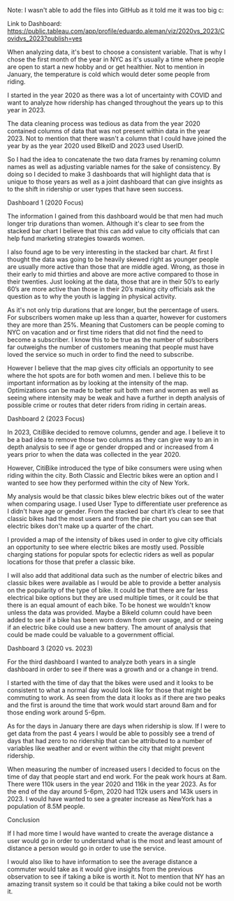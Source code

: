 Note: I wasn't able to add the files into GitHub as it told me it was too big c:

Link to Dashboard: https://public.tableau.com/app/profile/eduardo.aleman/viz/2020vs_2023/Covidvs_2023?publish=yes

When analyzing data, it's best to choose a consistent variable. That is why I chose the first month of the year in NYC as it's usually a time where people are open to start a new hobby and or get healthier. Not to mention in January, the temperature is cold which would deter some people from riding. 

I started in the year 2020 as there was a lot of uncertainty with COVID and want to analyze how ridership has changed throughout the years up to this year in 2023.

The data cleaning process was tedious as data from the year 2020 contained columns of data that was not present within data in the year 2023. Not to mention that there wasn't a column that I could have joined the year by as the year 2020 used BIkeID and 2023 used UserID.

So I had the idea to concatenate the two data frames by renaming column names as well as adjusting variable names for the sake of consistency. By doing so I decided to make 3 dashboards that will highlight data that is unique to those years as well as a joint dashboard that can give insights as to the shift in ridership or user types that have seen success. 

Dashboard 1 (2020 Focus)

The information I gained from this dashboard would be that men had much longer trip durations than women. Although it's clear to see from the stacked bar chart I believe that this can add value to city officials that can help fund marketing strategies towards women. 

I also found age to be very interesting in the stacked bar chart. At first I thought the data was going to be heavily skewed right as younger people are usually more active than those that are middle aged. Wrong, as those in their early to mid thirties and above are more active compared to those in their twenties. Just looking at the data, those that are in their 50’s to early 60’s are more active than those in their 20’s making city officials ask the question as to why the youth is lagging in physical activity.

As it's not only trip durations that are longer, but the percentage of users. For subscribers women make up less than a quarter, however for customers they are more than 25%. Meaning that Customers can be people coming to NYC on vacation and or first time riders that did not find the need to become a subscriber. I know this to be true as the number of subscribers far outweighs the number of customers meaning that people must have loved the service so much in order to find the need to subscribe.

However I believe that the map gives city officials an opportunity to see where the hot spots are for both women and men. I believe this to be important information as by looking at the intensity of the map. Optimizations can be made to better suit both men and women as well as seeing where intensity may be weak and have a further in depth analysis of possible crime or routes that deter riders from riding in certain areas.

Dashboard 2 (2023 Focus)

In 2023, CitiBike decided to remove columns, gender and age. I believe it to be a bad idea to remove those two columns as they can give way to an in depth analysis to see if age or gender dropped and or increased from 4 years prior to when the data was collected in the year 2020. 

However, CitiBike introduced the type of bike consumers were using when riding within the city. Both Classic and Electric bikes were an option and I wanted to see how they performed within the city of New York. 

My analysis would be that classic bikes blew electric bikes out of the water when comparing usage. I used User Type to differentiate user preference as I didn't have age or gender. From the stacked bar chart it’s clear to see that classic bikes had the most users and from the pie chart you can see that electric bikes don't make up a quarter of the chart.

I provided a map of the intensity of bikes used in order to give city officials an opportunity to see where electric bikes are mostly used. Possible charging stations for popular spots for eclectic riders as well as popular locations for those that prefer a classic bike. 

I will also add that additional data such as the number of electric bikes and classic bikes were available as I would be able to provide a better analysis on the popularity of the type of bike. It could be that there are far less electrical bike options but they are used multiple times, or it could be that there is an equal amount of each bike. To be honest we wouldn't know unless the data was provided. Maybe a BikeId column could have been added to see if a bike has been worn down from over usage, and or seeing if an electric bike could use a new battery. The amount of analysis that could be made could be valuable to a government official.


Dashboard 3 (2020 vs. 2023)

For the third dashboard I wanted to analyze both years in a single dashboard in order to see if there was a growth and or a change in trend. 

I started with the time of day that the bikes were used and it looks to be consistent to what a normal day would look like for those that might be commuting to work. As seen from the data it looks as if there are two peaks and the first is around the time that work would start around 8am and for those ending work around 5-6pm. 

As for the days in January there are days when ridership is slow. If I were to get data from the past 4 years I would be able to possibly see a trend of days that had zero to no ridership that can be attributed to a number of variables like weather and or event within the city that might prevent ridership. 

When measuring the number of increased users I decided to focus on the time of day that people start and end work. For the peak work hours at 8am. There were 110k users in the year 2020 and 116k in the year 2023. As for the end of the day around 5-6pm, 2020 had 112k users and 143k users in 2023. I would have wanted to see a greater increase as NewYork has a population of 8.5M people. 

Conclusion

If I had more time I would have wanted to create the average distance a user would go in order to understand what is the most and least amount of distance a person would go in order to use the service. 

I would also like to have information to see the average distance a commuter would take as it would give insights from the previous observation to see if taking a bike is worth it. Not to mention that NY has an amazing transit system so it could be that taking a bike could not be worth it.
